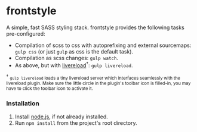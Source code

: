# frontstyle
A simple, fast SASS styling stack. frontstyle provides the following tasks pre-configured:

* Compilation of scss to css with autoprefixing and external sourcemaps: `gulp css` (or just `gulp` as css is the default task).
* Compilation as scss changes: `gulp watch`.
* As above, but with [livereload](http://livereload.com/)<sup>&#8224;</sup>: `gulp livereload`.

<sup>&#8224;</sup> <small>`gulp livereload` loads a tiny livereload server which interfaces seamlessly with the livereload plugin. Make sure the little circle in the plugin's toolbar icon is filled-in, you may have to click the toolbar icon to activate it.</small>

### Installation ###

1. Install [node.js](https://nodejs.org/), if not already installed.
1. Run `npm install` from the project's root directory.
